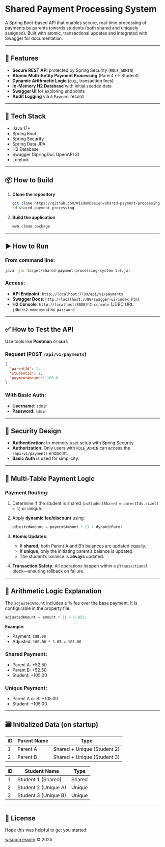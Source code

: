 # Shared Payment Processing System

A Spring Boot-based API that enables secure, real-time processing of payments by parents towards students (both shared and uniquely assigned). Built with atomic, transactional updates and integrated with Swagger for documentation.

---

## 🚀 Features

- **Secure REST API** protected by Spring Security (`ROLE_ADMIN`)
- **Atomic Multi-Entity Payment Processing** (Parent ↔ Student)
- **Dynamic Arithmetic Logic** (e.g., transaction fees)
- **In-Memory H2 Database** with initial seeded data
- **Swagger UI** for exploring endpoints
- **Audit Logging** via a `Payment` record

---

## 🔧 Tech Stack

- Java 17+
- Spring Boot
- Spring Security
- Spring Data JPA
- H2 Database
- Swagger (SpringDoc OpenAPI 3)
- Lombok

---

## 📦 How to Build

1. **Clone the repository**
   ```bash
   git clone https://github.com/WisdomEssien/shared-payment-processing-system.git
   cd shared-payment-processing
   ```

2. **Build the application**
   ```bash
   mvn clean package
   ```

---

## ▶️ How to Run

### From command line:
```bash
java -jar target/shared-payment-processing-system-1.0.jar 
```

### Access:
- **API Endpoint**: `http://localhost:7788/api/v1/payments`
- **Swagger Docs**: `http://localhost:7788/swagger-ui/index.html`
- **H2 Console**: `http://localhost:8080/h2-console` (JDBC URL: `jdbc:h2:mem:mydb`) `No password`

---

## ✅ How to Test the API

Use tools like **Postman** or **curl**:

### Request (POST `/api/v1/payments`)
```json
{
  "parentId": 1,
  "studentId": 1,
  "paymentAmount": 100.0
}
```

### With Basic Auth:
- **Username**: `admin`
- **Password**: `admin`

---

## 🔐 Security Design

- **Authentication**: In-memory user setup with Spring Security.
- **Authorization**: Only users with `ROLE_ADMIN` can access the `/api/v1/payments` endpoint.
- **Basic Auth** is used for simplicity.

---

## 🔄 Multi-Table Payment Logic

### Payment Routing:

1. Determine if the student is shared (`isStudentShared = parentIds.size() > 1`) or unique.
2. Apply **dynamic fee/discount** using:
   ```java
   adjustedAmount = paymentAmount * (1 + dynamicRate)
   ```

3. **Atomic Updates**:
    - If **shared**, both Parent A and B’s balances are updated equally.
    - If **unique**, only the initiating parent’s balance is updated.
    - The student’s balance is **always** updated.

4. **Transaction Safety**: All operations happen within a `@Transactional` block—ensuring rollback on failure.

---

## 🧼 Arithmetic Logic Explanation

The `adjustedAmount` includes a % fee over the base payment. It is configurable in the property file:

```java
adjustedAmount = amount * (1 + 0.05);
```

**Example:**
- Payment: `100.00`
- Adjusted: `100.00 * 1.05 = 105.00`

### Shared Payment:
- Parent A: +52.50
- Parent B: +52.50
- Student: +105.00

### Unique Payment:
- Parent A or B: +105.00
- Student: +105.00

---

## 🗃️ Initialized Data (on startup)

| ID | Parent Name | Type     |
|----|-------------|----------|
| 1  | Parent A    | Shared + Unique (Student 2) |
| 2  | Parent B    | Shared + Unique (Student 3) |

| ID | Student Name        | Type   |
|----|---------------------|--------|
| 1  | Student 1 (Shared)  | Shared |
| 2  | Student 2 (Unique A)| Unique |
| 3  | Student 3 (Unique B)| Unique |

---

## 📄 License

Hope this was helpful to get you started

[wisdom essien](https://github.com/WisdomEssien/shared-payment-processing-system.git) © 2025

